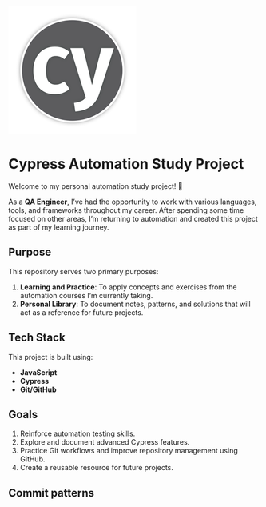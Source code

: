 ![cypress](/cypress/resources/cypress.png)

# Cypress Automation Study Project

Welcome to my personal automation study project! 🎉  

As a **QA Engineer**, I’ve had the opportunity to work with various languages, tools, and frameworks throughout my career. After spending some time focused on other areas, I’m returning to automation and created this project as part of my learning journey.

## Purpose

This repository serves two primary purposes:
1. **Learning and Practice**: To apply concepts and exercises from the automation courses I’m currently taking.
2. **Personal Library**: To document notes, patterns, and solutions that will act as a reference for future projects.

## Tech Stack

This project is built using:
- **JavaScript**  
- **Cypress**  
- **Git/GitHub**  

## Goals

1. Reinforce automation testing skills.  
2. Explore and document advanced Cypress features.  
3. Practice Git workflows and improve repository management using GitHub.  
4. Create a reusable resource for future projects.

## Commit patterns

